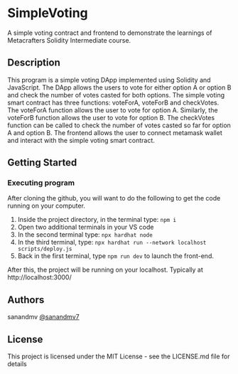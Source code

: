 # SimpleVoting

A simple voting contract and frontend to demonstrate the learnings of Metacrafters Solidity Intermediate course.

## Description

This program is a simple voting DApp implemented using Solidity and JavaScript. The DApp allows the users to vote for either option A or option B and check the number of votes casted for both options. The simple voting smart contract has three functions: voteForA, voteForB and checkVotes. The voteForA function allows the user to vote for option A. Similarly, the voteForB function allows the user to vote for option B. The checkVotes function can be called to check the number of votes casted so far for option A and option B. The frontend allows the user to connect metamask wallet and interact with the simple voting smart contract.

## Getting Started

### Executing program

After cloning the github, you will want to do the following to get the code running on your computer.

1. Inside the project directory, in the terminal type: `npm i`
2. Open two additional terminals in your VS code
3. In the second terminal type: `npx hardhat node`
4. In the third terminal, type: `npx hardhat run --network localhost scripts/deploy.js`
5. Back in the first terminal, type `npm run dev` to launch the front-end.

After this, the project will be running on your localhost. 
Typically at http://localhost:3000/

## Authors

sanandmv
[@sanandmv7](https://twitter.com/sanandmv7)


## License

This project is licensed under the MIT License - see the LICENSE.md file for details